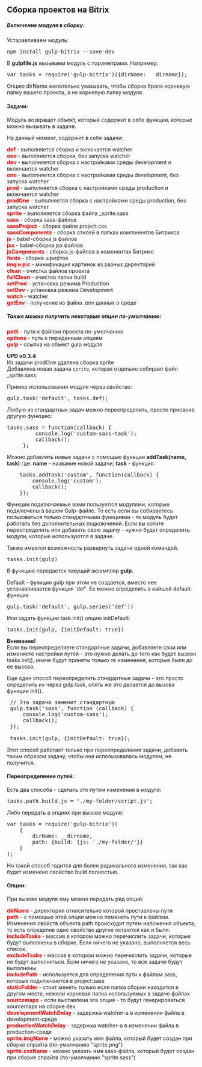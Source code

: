 ## Сборка проектов на Bitrix

<h5>Включение модуля в сборку:</h5>

Устаравливаем модуль:

<pre>npm install gulp-bitrix --save-dev</pre>

В <b>gulpfile.js</b> вызываем модуль с параметрами. Например:

<pre>var tasks = require('gulp-bitrix')({dirName: __dirname});</pre>

Опцию dirName желательно указывать, чтобы сборка брала корневую папку вашего проекта, а не корневую папку модуля.


<h4>Задачи:</h4>
Модуль возвращет объект, который содержит в себе функции, которые можно вызывать в задаче.

На данный момент, содержит в себе задачи:

<b style="color: red">def</b> - выполняется сборка и включается watcher <br>
<b style="color: red">one</b> - выполняется сборка, без запуска watcher <br>
<b style="color: red">dev</b> - выполняется сборка c настройками среды development и включается watcher <br>
<b style="color: red">one</b> - выполняется сборка c настройками среды development, без запуска watcher <br>
<b style="color: red">prod</b> - выполняется сборка c настройками среды production и включается watcher <br>
<b style="color: red">prodOne</b> - выполняется сборка c настройками среды production, без запуска watcher <br>
<b style="color: red">sprite</b> - выполняется сборка файла _sprite.sass <br>
<b style="color: red">sass</b> - сборка sass-файлов <br>
<b style="color: red">sassProject</b> - сборка файла project.css <br>
<b style="color: red">sassComponents</b> - сборка стилей в папках компонентов Битрикса <br>
<b style="color: red">js</b> - babel-сборка js файлов <br>
<b style="color: red">jsx</b> - babel-cборка jsx файлов <br>
<b style="color: red">jsComponents</b> - сборка js-файлов в комонентах Битрикс <br>
<b style="color: red">fonts</b> - сборка шрифтов <br>
<b style="color: red">img и pic</b> - минификация картинок из разных директорий <br>
<b style="color: red">clean</b> - очистка файлов проекта <br>
<b style="color: red">fullClean</b> - очистка папки build <br>
<b style="color: red">setProd</b> - установка режима Production <br>
<b style="color: red">setDev</b> - установка режима Development <br>
<b style="color: red">watch</b> - watcher <br>
<b style="color: red">getEnv</b> - получение из файла .env данных о среде <br>

<h5>Также можно получить некоторые опции по-умолчанию:</h5>

<b style="color: red">path</b> - пути к файлам проекта по-умолчанию <br>
<b style="color: red">options</b> - путь к переданным опциям <br>
<b style="color: red">gulp</b> - ссылка на объект gulp модуля <br>

**UPD v0.3.4**  
Из задачи prodOne удалена сборка sprite  
Добавлена новая задача `sprite`, которая отдельно собирает файл _sprite.sass


Пример использования модуля через свойство:
<pre>gulp.task('default', tasks.def);</pre>

Любую из стандартных задач можно переопределить, просто присвоив другую функцию:

<pre>tasks.sass = function(callback) {
         console.log('custom-sass-task');
         callback();
     };</pre>
     
Можно добавлять новые задачи с помощью функции <b>addTask(name, task)</b> где:
<b>name</b> - название новой задачи;
<b>task</b> - функция.

<pre>
    tasks.addTask('custom', function(callback) {
        console.log('custom');
        callback();
    });
</pre> 

Функции подключаемые вами пользуются модулями, которые подключены в вашем Gulp-файле. То есть если вы собираетесь пользоваться только
стандартными функциями - то модуль будет работать без дополнительных подключений. Если вы хотите переопределить или добавить
свою задачу - нужно будет определить модули, которые используются в задаче.

Также имеется возможность развернуть задачи одной командой.
<pre>tasks.init(gulp)</pre>
В функцию передается текущий экземпляр <b>gulp</b>.

Default - функция gulp при этом не создается, вместо нее устанавливается функция 'def'. Ее можно определить в вайшей default-функции
<pre>gulp.task('default', gulp.series('def'))</pre>

Или задать функции task.init() опцию initDefault: 
<pre>tasks.init(gulp, {initDefault: true})</pre>

<b>Внимание!</b><br>
Если вы переопределяете стандартные задачи, добавляете свои или изменяете настройки путей - 
это нужно делать до того как будет вызван  tasks.init(), иначе будут приняты только те изменения, которые были до ее вызова. 

Еще один способ переопределить стандартные задачи - это просто определить их через gulp.task, опять же это
 делается до вызова функции init().
 
 <pre>
 // Эта задача заменит стандартную
 gulp.task('sass', function (callback) {
     console.log('custom-sass');
     callback();
 });
 
 tasks.init(gulp, {initDefault: true});</pre>
 
Этот способ работает только при переопределении задачи, добавить таким образом задачу, чтобы она использовалась модулем, не получится. 
 
<h4>Переопределение путей:</h4>

Есть два способа - сделать это путем изменения в модуле:

<pre>tasks.path.build.js = './my-folder/script.js';</pre>

Либо передать в опциях при вызове модуля:

<pre>var tasks = require('gulp-bitrix')(
    {
        dirName: __dirname,
        path: {build: {js: './my-folder/'}}
    }
);</pre>

Но такой способ годится для более радикального изменения, так как будет изменено свойство build полностью.

<h4>Опции:</h4>

При вызове модуля ему можно передать ряд опций:

<b style="color: red">dirName</b> - директория относительно которой проставлены пути <br>
<b style="color: red">path</b> - с помощью этой опции можно поменять пути к файлам. Изменения свойств объекта path происходит
 путем наложения объекта, то есть определив одно свойство другие остаются как и были.<br>
<b style="color: red">includeTasks</b> - массив в котором можно перечислить задачи, которые будут выполнены в сборке. Если ничего не
 указано, выполняется весь список.<br>
 <b style="color: red">excludeTasks</b> - массив в котором можно перечислить задачи, которые не будут выполняться. Если ничего не
  указано, то все задачи будут выполнены.<br>
  <b style="color: red">includePath</b> - используется для определения пути к файлам sass, которые подключаются в project.sass <br>
  <b style="color: red">staticFolder</b> - стоит менять только если папка сборки находится в другом месте, нежели корневая папка
   используемых в задаче файлах<br>
   <b style="color: red">sourcemaps</b> - если выставлена эта опция - то будут генерироваться sourcemaps на сборке dev <br>
   <b style="color: red">developmentWatchDelay</b> - задержка watcher-a в изменении файла в development-среде <br>
   <b style="color: red">productionWatchDelay</b> - задержка watcher-a в изменении файла в production-среде <br>
    <b style="color: red">sprite.imgName</b> - можно указать имя файла, который будет создан при сборке спрайта (по-умолчанию "sprite.png") <br>
    <b style="color: red">sprite.cssName</b> - можно указать имя sass-файла, который будет создан при сборке спрайта (по-умолчанию "sprite.sass") <br>

